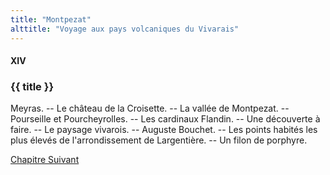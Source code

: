 ```yaml
---
title: "Montpezat"
alttitle: "Voyage aux pays volcaniques du Vivarais"
---
```


#### XIV

### {{ title }}

<div id="tltr">

Meyras. -- Le château de la Croisette. -- La vallée de Montpezat. -- Pourseille
et Pourcheyrolles. -- Les cardinaux Flandin. -- Une découverte à faire. -- Le
paysage vivarois. -- Auguste Bouchet. -- Les points habités les plus élevés de
l'arrondissement de Largentière. -- Un filon de porphyre.

</div>

<div id="next">

[Chapitre Suivant](15.html)

</div>
